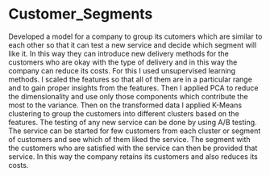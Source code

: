 # Customer_Segments
Developed a model for a company to group its cutomers which are similar to each other so that it can test a new service and decide which segment will like it. In this way they can introduce new delivery methods for the customers who are okay with the type of delivery and in this way the company can reduce its costs.
For this I used unsupervised learning methods. I scaled the features so that all of them are in a particular range and to gain proper insights from the features. Then I applied PCA to reduce the dimensionality and use only those components which contribute the most to the variance.
Then on the transformed data I applied K-Means clustering to group the customers into different clusters based on the features.
The testing of any new service can be done by using A/B testing. The service can be started for few customers from each cluster or segment of customers and see which of them liked the service. The segment with the customers who are satisfied with the service can then be provided that service. In this way the company retains its customers and also reduces its costs.
